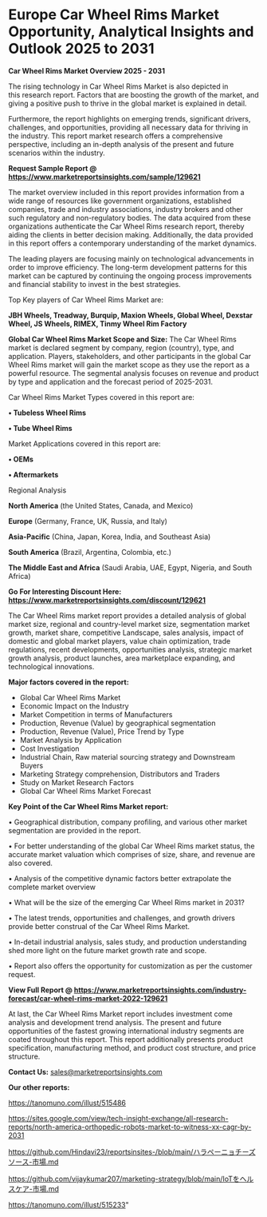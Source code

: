# Europe Car Wheel Rims Market Opportunity, Analytical Insights and Outlook 2025 to 2031

<Strong> Car Wheel Rims Market Overview 2025 - 2031</strong>

The rising technology in Car Wheel Rims Market is also depicted in this research report. Factors that are boosting the growth of the market, and giving a positive push to thrive in the global market is explained in detail.

Furthermore, the report highlights on emerging trends, significant drivers, challenges, and opportunities, providing all necessary data for thriving in the industry. This report market research offers a comprehensive perspective, including an in-depth analysis of the present and future scenarios within the industry.

<strong>Request Sample Report @ <a href=https://www.marketreportsinsights.com/sample/129621>https://www.marketreportsinsights.com/sample/129621</a></strong>

The market overview included in this report provides information from a wide range of resources like government organizations, established companies, trade and industry associations, industry brokers and other such regulatory and non-regulatory bodies. The data acquired from these organizations authenticate the Car Wheel Rims research report, thereby aiding the clients in better decision making. Additionally, the data provided in this report offers a contemporary understanding of the market dynamics.

The leading players are focusing mainly on technological advancements in order to improve efficiency. The long-term development patterns for this market can be captured by continuing the ongoing process improvements and financial stability to invest in the best strategies.

Top Key players of Car Wheel Rims Market are:

<strong>JBH Wheels, Treadway, Burquip, Maxion Wheels, Global Wheel, Dexstar Wheel, JS Wheels, RIMEX, Tinmy Wheel Rim Factory</strong>

<strong><b>Global Car Wheel Rims Market Scope and Size:</b></strong>
The Car Wheel Rims market is declared segment by company, region (country), type, and application. Players, stakeholders, and other participants in the global Car Wheel Rims market will gain the market scope as they use the report as a powerful resource. The segmental analysis focuses on revenue and product by type and application and the forecast period of 2025-2031.

Car Wheel Rims Market Types covered in this report are:

<strong>• Tubeless Wheel Rims

• Tube Wheel Rims</strong>

Market Applications covered in this report are:

<strong>• OEMs

• Aftermarkets</strong> 

Regional Analysis

<strong>North America</strong> (the United States, Canada, and Mexico)

<strong>Europe</strong> (Germany, France, UK, Russia, and Italy)

<strong>Asia-Pacific</strong> (China, Japan, Korea, India, and Southeast Asia)

<strong>South America</strong> (Brazil, Argentina, Colombia, etc.)

<strong>The Middle East and Africa</strong> (Saudi Arabia, UAE, Egypt, Nigeria, and South Africa)

<strong>Go For Interesting Discount Here: <a href=https://www.marketreportsinsights.com/discount/129621>https://www.marketreportsinsights.com/discount/129621</a></strong>

The Car Wheel Rims market report provides a detailed analysis of global market size, regional and country-level market size, segmentation market growth, market share, competitive Landscape, sales analysis, impact of domestic and global market players, value chain optimization, trade regulations, recent developments, opportunities analysis, strategic market growth analysis, product launches, area marketplace expanding, and technological innovations.

<strong><b>Major factors covered in the report:</b></strong>
<ul>
  <li>Global Car Wheel Rims Market </li>
  <li>Economic Impact on the Industry</li>
  <li>Market Competition in terms of Manufacturers</li>
  <li>Production, Revenue (Value) by geographical segmentation</li>
  <li>Production, Revenue (Value), Price Trend by Type</li>
  <li>Market Analysis by Application</li>
  <li>Cost Investigation</li>
  <li>Industrial Chain, Raw material sourcing strategy and Downstream Buyers</li>
  <li>Marketing Strategy comprehension, Distributors and Traders</li>
  <li>Study on Market Research Factors</li>
  <li>Global Car Wheel Rims Market Forecast</li>
</ul>

<strong><b>Key Point of the Car Wheel Rims Market report:</b></strong>

• Geographical distribution, company profiling, and various other market segmentation are provided in the report.

• For better understanding of the global Car Wheel Rims market status, the accurate market valuation which comprises of size, share, and revenue are also covered.

• Analysis of the competitive dynamic factors better extrapolate the complete market overview

• What will be the size of the emerging Car Wheel Rims market in 2031?

• The latest trends, opportunities and challenges, and growth drivers provide better construal of the Car Wheel Rims Market.

• In-detail industrial analysis, sales study, and production understanding shed more light on the future market growth rate and scope.

• Report also offers the opportunity for customization as per the customer request.

<strong><b>View Full Report @ <a href=https://www.marketreportsinsights.com/industry-forecast/car-wheel-rims-market-2022-129621>https://www.marketreportsinsights.com/industry-forecast/car-wheel-rims-market-2022-129621</a></b></strong>


At last, the Car Wheel Rims Market report includes investment come analysis and development trend analysis. The present and future opportunities of the fastest growing international industry segments are coated throughout this report. This report additionally presents product specification, manufacturing method, and product cost structure, and price structure.

<strong>Contact Us:</strong>
sales@marketreportsinsights.com

<strong>Our other reports:</strong>

<a href=https://tanomuno.com/illust/515486>https://tanomuno.com/illust/515486</a>

<a href=https://sites.google.com/view/tech-insight-exchange/all-research-reports/north-america-orthopedic-robots-market-to-witness-xx-cagr-by-2031>https://sites.google.com/view/tech-insight-exchange/all-research-reports/north-america-orthopedic-robots-market-to-witness-xx-cagr-by-2031</a>

<a href=https://github.com/Hindavi23/reportsinsites-/blob/main/ハラペーニョチーズソース-市場.md>https://github.com/Hindavi23/reportsinsites-/blob/main/ハラペーニョチーズソース-市場.md</a>

<a href=https://github.com/vijaykumar207/marketing-strategy/blob/main/IoTをヘルスケア-市場.md>https://github.com/vijaykumar207/marketing-strategy/blob/main/IoTをヘルスケア-市場.md</a>

<a href=https://tanomuno.com/illust/515233>https://tanomuno.com/illust/515233</a>"
